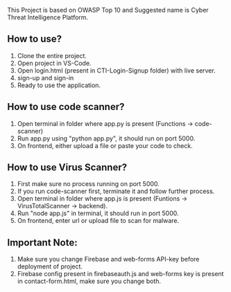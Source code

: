 This Project is based on OWASP Top 10 and Suggested name is Cyber Threat Intelligence Platform.
## How to use?
1) Clone the entire project.
2) Open project in VS-Code.
3) Open login.html (present in CTI-Login-Signup folder) with live server.
4) sign-up and sign-in
5) Ready to use the application.

## How to use code scanner?
1) Open terminal in folder where app.py is present (Functions -> code-scanner)
2) Run app.py using "python app.py", it should run on port 5000.
3) On frontend, either upload a file or paste your code to check.

## How to use Virus Scanner?
1) First make sure no process running on port 5000.
2) If you run code-scanner first, terminate it and follow further process.
3) Open terminal in folder where app.js is present (Funtions -> VirusTotalScanner -> backend).
4) Run "node app.js" in terminal, it should run in port 5000.
5) On frontend, enter url or upload file to scan for malware.

## Important Note:
1) Make sure you change Firebase and web-forms API-key before deployment of project.
2) Firebase config present in firebaseauth.js and web-forms key is present in contact-form.html, make sure you change both.

